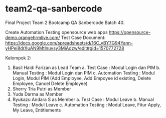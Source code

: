 # team2-qa-sanbercode

Final Project Team 2 Bootcamp QA Sanbercode Batch 40.

Create Automation Testing opensource web apps https://opensource-demo.orangehrmlive.com/
Test Case Document: https://docs.google.com/spreadsheets/d/16C_yBY7G94Yann-yHPei8drXuAN9Mtlnuvsy3MiAdzw/edit#gid=1570772728

Kelompok 2:

1. Basil Haidi Farizan as Lead Team
   a. Test Case : Modul Login dan PIM
   b. Manual Testing : Modul Login dan PIM
   c. Automation Testing : Modul Login, Modul PIM (Add Employee, Add Empoyee id existing, Delete Employee, Cancel Delete Employee)
2. Sherry Tria Putri as Member
3. Yuda Darma as Member
4. Ryukazu Andara S as Member
   a. Test Case : Modul Leave
   b. Manual Testing : Modul Leave
   c. Automation Testing : Modul Leave, Fitur Apply, My Leave, Entitlements
